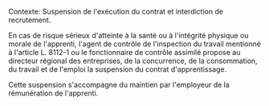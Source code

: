 Contexte: Suspension de l'exécution du contrat et interdiction de recrutement.

En cas de risque sérieux d'atteinte à la santé ou à l'intégrité physique ou morale de l'apprenti, l'agent de contrôle de l'inspection du travail mentionné à l'article L. 8112-1 ou le fonctionnaire de contrôle assimilé propose au directeur régional des entreprises, de la concurrence, de la consommation, du travail et de l'emploi la suspension du contrat d'apprentissage.

Cette suspension s'accompagne du maintien par l'employeur de la rémunération de l'apprenti.
